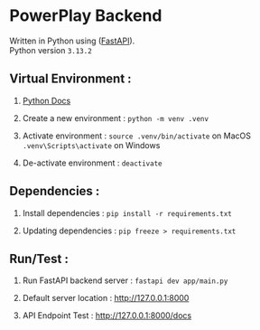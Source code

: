 # PowerPlay Backend 
Written in Python using ([FastAPI](https://fastapi.tiangolo.com)).
</br>Python version `3.13.2`

## Virtual Environment : 
1. [Python Docs](https://docs.python.org/3/library/venv.html)

2. Create a new environment : `python -m venv .venv`

3. Activate environment : `source .venv/bin/activate` on MacOS `.venv\Scripts\activate` on Windows

4. De-activate environment  : `deactivate`

## Dependencies :
1. Install dependencies : `pip install -r requirements.txt`

2. Updating dependencies : `pip freeze > requirements.txt`

## Run/Test :
1. Run FastAPI backend server : `fastapi dev app/main.py`

2. Default server location : http://127.0.0.1:8000

3. API Endpoint Test : http://127.0.0.1:8000/docs


